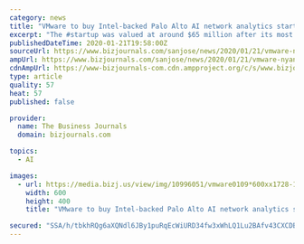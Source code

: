```yaml
---
category: news
title: "VMware to buy Intel-backed Palo Alto AI network analytics startup"
excerpt: "The #startup was valued at around $65 million after its most recent funding two years ago and had raised about $26.5 million."
publishedDateTime: 2020-01-21T19:58:00Z
sourceUrl: https://www.bizjournals.com/sanjose/news/2020/01/21/vmware-nyansa-acquisition-vmw.html
ampUrl: https://www.bizjournals.com/sanjose/news/2020/01/21/vmware-nyansa-acquisition-vmw.amp.html
cdnAmpUrl: https://www-bizjournals-com.cdn.ampproject.org/c/s/www.bizjournals.com/sanjose/news/2020/01/21/vmware-nyansa-acquisition-vmw.amp.html
type: article
quality: 57
heat: 57
published: false

provider:
  name: The Business Journals
  domain: bizjournals.com

topics:
  - AI

images:
  - url: https://media.bizj.us/view/img/10996051/vmware0109*600xx1728-1152-0-0.jpg
    width: 600
    height: 400
    title: "VMware to buy Intel-backed Palo Alto AI network analytics startup"

secured: "SSA/h/tbkhRQg6aXQNdl6JBy1puRqEcWiURD34fw3xWhLQ1Lu2BAfv43CXCDBj7z54/D3TpZDDMudOcxeFLhx9+hqCbYUDc0OKqCfPCaXNKuz+BotI9KONWuPr2fJ9EJnla1NzjJbOZv5DlIi+bG8UTo9Ap/wqlCKh7hAvQBHnCq1o6/gkWXPJOSW9UBcGm09nWpNpmzI205sZ0oukYZ6rhFNRq4cUdNXrNEm2PIYsDWNALUCWyPaIFG7pOoQwY03LZQncFtKiFl7d+NhvX4PCVsbzHsClnOsnZpZETPHk1A0pbZHHv5T98sezWG5+vMiOT9Mu6n3KjdDiZmGk+7z+Hpvg9Ly8HXlezqPAEU/NMlcZ2q+q/8xKNcVGjA6pNdTSk9B4ti/iQzfkXCWC//XL7pREORXm4ydDDP94KX+TkcsWNGggghR1L69MG0NiLfAXDWd0X3nuC96I3whRTZhg==;wPaS38YsFGrHJ3kff0taxw=="
---
```


